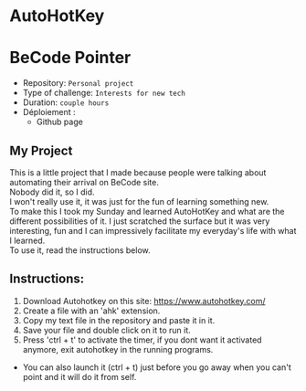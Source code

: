 # AutoHotKey

# BeCode Pointer

- Repository: `Personal project`
- Type of challenge:  `Interests for new tech`
- Duration: `couple hours`
- Déploiement :
	- Github page
## My Project
This is a little project that I made because people were talking about automating their arrival on BeCode site.  
Nobody did it, so I did.  
I won't really use it, it was just for the fun of learning something new.  
To make this I took my Sunday and learned AutoHotKey and what are the different possibilities of it. 
I just scratched the surface but it was very interesting, fun and I can impressively facilitate my everyday's life with what I learned.  
To use it, read the instructions below.  

## Instructions:  
1. Download Autohotkey on this site: https://www.autohotkey.com/
2. Create a file with an 'ahk' extension.  
3. Copy my text file in the repository and paste it in it.
4. Save your file and double click on it to run it.
5. Press 'ctrl + t' to activate the timer, if you dont want it activated anymore, exit autohotkey in the running programs.
- You can also launch it (ctrl + t) just before you go away when you can't point and it will do it from self.


